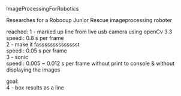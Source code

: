ImageProcessingForRobotics

Researches for a Robocup Junior Rescue imageprocessing roboter

reached:
1 - marked up line from live usb camera using openCv 3.3</br>
 speed : 0.8 s per frame</br>
2 - make it fasssssssssssssst</br>
 speed : 0.05 s per frame</br>
3 - sonic</br>
 speed : 0.005 ~ 0.012 s per frame without print to console & without displaying the images</br>

goal:</br>
4 - box results as a line</br>
